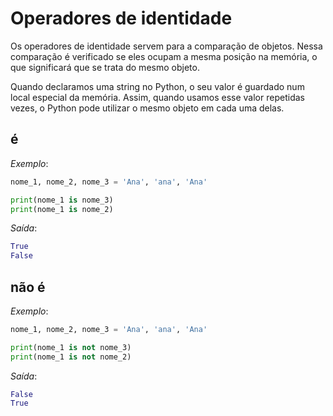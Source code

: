 # Operadores de identidade

Os operadores de identidade servem para a comparação de objetos. Nessa comparação é verificado se eles ocupam a mesma posição na memória, o que significará que se trata do mesmo objeto.

Quando declaramos uma string no Python, o seu valor é guardado num local especial da memória. Assim, quando usamos esse valor repetidas vezes, o Python pode utilizar o mesmo objeto em cada uma delas.

## é

*Exemplo*:
~~~python
nome_1, nome_2, nome_3 = 'Ana', 'ana', 'Ana'

print(nome_1 is nome_3)
print(nome_1 is nome_2)
~~~

*Saída*:
~~~python
True
False
~~~

## não é

*Exemplo*:
~~~python
nome_1, nome_2, nome_3 = 'Ana', 'ana', 'Ana'

print(nome_1 is not nome_3)
print(nome_1 is not nome_2)
~~~

*Saída*:
~~~python
False
True
~~~
